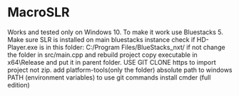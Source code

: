 # MacroSLR
Works and tested only on Windows 10.
To make it work use Bluestacks 5.
Make sure SLR is installed on main bluestacks instance
check if HD-Player.exe is in this folder:
C:/Program Files/BlueStacks_nxt/
if not change the folder in src/main.cpp and rebuild project
copy executable in x64\Release and put it in parent folder.
USE GIT CLONE https to import project not zip. 
add platform-tools(only the folder) absolute path to windows PATH (environment variables)
to use git commands install cmder (full edition)
